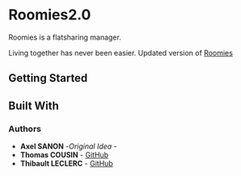 # Roomies2.0

Roomies is a  flatsharing manager.

Living together has never been easier.
Updated version of [Roomies](https://github.com/Lexasama/Roomies)

## Getting Started

## Built With

### Authors

* **Axel SANON** -*Original Idea* -
* **Thomas COUSIN** - [GitHub](https://github.com/PirateSeal)      
* **Thibault LECLERC** - [GitHub](https://github.com/Mectonri)
